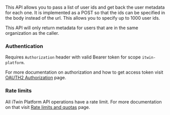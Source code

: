 This API allows you to pass a list of user ids and get back the user metadata for each one. It is implemented as a POST so that the ids can be specified in the body instead of the url. This allows you to specify up to 1000 user ids.

This API will only return metadata for users that are in the same organization as the caller.

### Authentication

Requires `Authorization` header with valid Bearer token for scope `itwin-platform`.

For more documentation on authorization and how to get access token visit [OAUTH2 Authorization](https://developer.bentley.com/apis/overview/authorization/) page.

### Rate limits

All iTwin Platform API operations have a rate limit. For more documentation on that visit [Rate limits and quotas](https://developer.bentley.com/apis/overview/rate-limits/) page.
